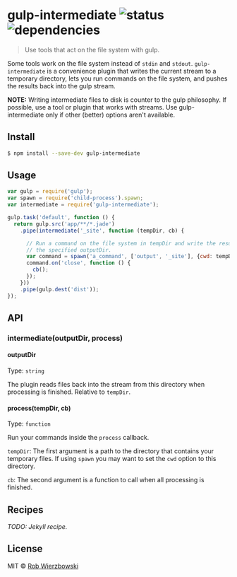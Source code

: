 # gulp-intermediate ![status](https://api.travis-ci.org/robwierzbowski/gulp-intermediate.svg)&nbsp;![dependencies](https://david-dm.org/robwierzbowski/gulp-intermediate.svg)

> Use tools that act on the file system with gulp.

Some tools work on the file system instead of `stdin` and `stdout`. `gulp-intermediate` is a convenience plugin that writes the current stream to a temporary directory, lets you run commands on the file system, and pushes the results back into the gulp stream.

**NOTE:** Writing intermediate files to disk is counter to the gulp philosophy. If possible, use a tool or plugin that works with streams. Use gulp-intermediate only if other (better) options aren't available.

## Install

```sh
$ npm install --save-dev gulp-intermediate
```

## Usage

```js
var gulp = require('gulp');
var spawn = require('child-process').spawn;
var intermediate = require('gulp-intermediate');

gulp.task('default', function () {
  return gulp.src('app/**/*.jade')
    .pipe(intermediate('_site', function (tempDir, cb) {

      // Run a command on the file system in tempDir and write the results to
      // the specified outputDir.
      var command = spawn('a_command', ['output', '_site'], {cwd: tempDir});
      command.on('close', function () {
        cb();
      });
    }))
    .pipe(gulp.dest('dist'));
});
```

## API

### intermediate(outputDir, process)

#### outputDir

Type: `string`  

The plugin reads files back into the stream from this directory when processing is finished. Relative to `tempDir`.

#### process(tempDir, cb)

Type: `function`  

Run your commands inside the `process` callback.

`tempDir`: The first argument is a path to the directory that contains your temporary files. If using `spawn` you may want to set the `cwd` option to this directory.

`cb`: The second argument is a function to call when all processing is finished.

## Recipes

*TODO: Jekyll recipe.*

## License

MIT © [Rob Wierzbowski](http://robwierzbowski.com)
